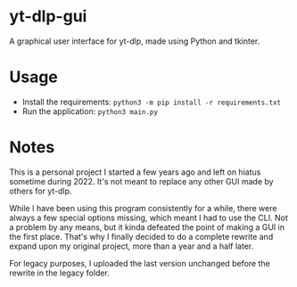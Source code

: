 # yt-dlp-gui
A graphical user interface for yt-dlp, made using Python and tkinter.

# Usage
- Install the requirements: `python3 -m pip install -r requirements.txt`
- Run the application: `python3 main.py`

# Notes
This is a personal project I started a few years ago and left on hiatus sometime during 2022.
It's not meant to replace any other GUI made by others for yt-dlp.

While I have been using this program consistently for a while, there were always a few special options missing,
which meant I had to use the CLI. Not a problem by any means, but it kinda defeated the point of making a GUI in the
first place. That's why I finally decided to do a complete rewrite and expand upon my original project, more than a year
and a half later.

For legacy purposes, I uploaded the last version unchanged before the rewrite in the legacy folder.
